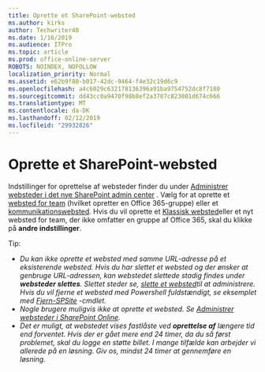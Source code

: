 ```yaml
---
title: Oprette et SharePoint-websted
ms.author: kirks
author: Techwriter40
ms.date: 1/16/2019
ms.audience: ITPro
ms.topic: article
ms.prod: office-online-server
ROBOTS: NOINDEX, NOFOLLOW
localization_priority: Normal
ms.assetid: e62b9f80-b017-42dc-9464-f4e32c19d6c9
ms.openlocfilehash: a4c6029c632178136396a91ba9754752dc8f7180
ms.sourcegitcommit: dd43cc0a9470f98b8ef2a3787c823801d674c666
ms.translationtype: MT
ms.contentlocale: da-DK
ms.lasthandoff: 02/12/2019
ms.locfileid: "29932826"
---
```

# <a name="create-a-sharepoint-site"></a>Oprette et SharePoint-websted

Indstillinger for oprettelse af websteder finder du under [Administrer websteder i det nye SharePoint admin center](https://docs.microsoft.com/sharepoint/manage-site-creation ) . Vælg for at oprette et [websted for team](https://support.office.com/article/create-a-team-site-in-sharepoint-ef10c1e7-15f3-42a3-98aa-b5972711777d?ui=en-US&amp;rs=en-US&amp;ad=US) (hvilket opretter en Office 365-gruppe) eller et [kommunikationswebsted](https://support.office.com/article/7fb44b20-a72f-4d2c-9173-fc8f59ba50eb). Hvis du vil oprette et [Klassisk websted](https://docs.microsoft.com/sharepoint/manage-sites-in-new-admin-center#create-a-site)eller et nyt websted for team, der ikke omfatter en gruppe af Office 365, skal du klikke på **andre indstillinger**. 
  
Tip:
- *Du kan ikke oprette et websted med samme URL-adresse på et eksisterende websted. Hvis du har slettet et websted og der ønsker at genbruge URL-adressen, kan webstedet slettede stadig findes under **websteder slettes**. Slettet steder se, [slette et websted](https://docs.microsoft.com/sharepoint/manage-sites-in-new-admin-center#delete-a-site)til at administrere. Hvis du vil fjerne et websted med Powershell fuldstændigt, se eksemplet med [Fjern-SPSite](https://docs.microsoft.com/sharepoint/manage-sites-in-new-admin-center#delete-a-site) -cmdlet.*
- *Nogle brugere muligvis ikke at oprette et websted. Se [Administrer websteder i SharePoint Online](https://docs.microsoft.com/sharepoint/manage-site-creation).*
- *Det er muligt, at webstedet vises fastlåste ved **oprettelse af** længere tid end forventet. Hvis der er gået mere end 24 timer, da du så først problemet, skal du logge en støtte billet. I mange tilfælde kan arbejder vi allerede på en løsning. Giv os, mindst 24 timer at gennemføre en løsning.*

